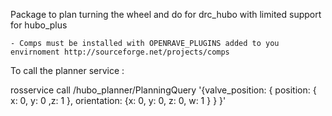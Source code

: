 Package to plan turning the wheel and do for drc_hubo with limited support for hubo_plus

    - Comps must be installed with OPENRAVE_PLUGINS added to you envirnoment http://sourceforge.net/projects/comps

To call the planner service :

rosservice call /hubo_planner/PlanningQuery '{valve_position: { position: { x: 0, y: 0 ,z: 1 }, orientation: {x: 0, y: 0, z: 0, w: 1 } } }'



